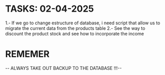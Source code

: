 # TASKS: 02-04-2025
1.- If we go to change estructure of database, i need script that allow us to migrate the current data from the products table 
2.- See the way to discount the product stock and see how to incorporate the income

# REMEMER
-- ALWAYS TAKE OUT BACKUP TO THE DATABASE !!!--

